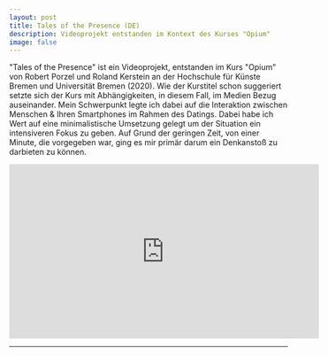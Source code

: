```yaml
---
layout: post
title: Tales of the Presence (DE)
description: Videoprojekt entstanden im Kontext des Kurses "Opium"
image: false
---
```


"Tales of the Presence" ist ein Videoprojekt, entstanden im Kurs "Opium" von Robert Porzel und Roland Kerstein an der Hochschule für Künste Bremen und Universität Bremen (2020). Wie der Kurstitel schon suggeriert setzte sich der Kurs mit Abhängigkeiten, in diesem Fall, im Medien Bezug auseinander. Mein Schwerpunkt legte ich dabei auf die Interaktion zwischen Menschen & Ihren Smartphones im Rahmen des Datings. Dabei habe ich Wert auf eine minimalistische Umsetzung gelegt um der Situation ein intensiveren Fokus zu geben. Auf Grund der geringen Zeit, von einer Minute, die vorgegeben war, ging es mir primär darum ein Denkanstoß zu darbieten zu können.

<!-- ! To get to the Video click the YouTube-Video-**Title** or [this](https://youtu.be/PuWC2QNz_ws){:target="blank"} -->


<div style="text-align: center;"><iframe width="560" height="315" src="https://www.youtube-nocookie.com/embed/PuWC2QNz_ws" frameborder="0" allow="accelerometer; autoplay; encrypted-media; gyroscope; picture-in-picture" allowfullscreen></iframe></div>

---
